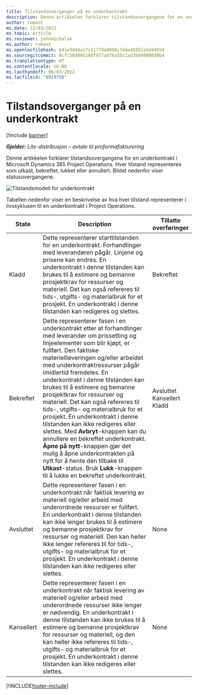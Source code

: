 ```yaml
---
title: Tilstandsoverganger på en underkontrakt
description: Denne artikkelen forklarer tilstandsovergangene for en underkontrakt i Microsoft Dynamics 365 Project Operations etter hvert som underkontrakten opprettes, utføres og lukkes.
author: rumant
ms.date: 12/03/2021
ms.topic: article
ms.reviewer: johnmichalak
ms.author: rumant
ms.openlocfilehash: b41e3d44a17c51778dd850c7d4a48351a5d44554
ms.sourcegitcommit: 6cfc50d89528df977a8f6a55c1ad39d99800d9b4
ms.translationtype: HT
ms.contentlocale: nb-NO
ms.lasthandoff: 06/03/2022
ms.locfileid: "8919750"
---
```

# <a name="state-transitions-on-a-subcontract"></a>Tilstandsoverganger på en underkontrakt 

[!include [banner](../../includes/dataverse-preview.md)]

_**Gjelder:** Lite-distribusjon – avtale til proformafakturering_

Denne artikkelen forklarer tilstandsovergangene for en underkontrakt i Microsoft Dynamics 365 Project Operations. Hver tilstand representeres som utkast, bekreftet, lukket eller annullert. Bildet nedenfor viser statusovergangene.

![Tilstandsmodell for underkontrakt](../media/SubconStates.png)  

Tabellen nedenfor viser en beskrivelse av hva hver tilstand representerer i livssyklusen til en underkontrakt i Project Operations.

| State | Description | Tillatte overføringer |
| --- | --- | --- |
| Kladd | Dette representerer starttilstanden for en underkontrakt. Forhandlinger med leverandøren pågår. Linjene og prisene kan endres. En underkontrakt i denne tilstanden kan brukes til å estimere og bemanne prosjektkrav for ressurser og materiell. Det kan også refereres til tids-, utgifts- og materialbruk for et prosjekt. En underkontrakt i denne tilstanden kan redigeres og slettes. | Bekreftet |
| Bekreftet | Dette representerer fasen i en underkontrakt etter at forhandlinger med leverandør om prissetting og linjeelementer som blir kjøpt, er fullført. Den faktiske materiellleveringen og/eller arbeidet med underkontraktressurser pågår imidlertid fremdeles. En underkontrakt i denne tilstanden kan brukes til å estimere og bemanne prosjektkrav for ressurser og materiell. Det kan også refereres til tids-, utgifts- og materialbruk for et prosjekt. En underkontrakt i denne tilstanden kan ikke redigeres eller slettes. Med **Avbryt**-knappen kan du annullere en bekreftet underkontrakt. **Åpne på nytt**-knappen gjør det mulig å åpne underkontrakten på nytt for å hente den tilbake til **Utkast**-status. Bruk **Lukk**-knappen til å lukke en bekreftet underkontrakt. | Avsluttet <br> Kansellert <br> Kladd |
| Avsluttet | Dette representerer fasen i en underkontrakt når faktisk levering av materiell og/eller arbeid med underordnede ressurser er fullført. En underkontrakt i denne tilstanden kan ikke lenger brukes til å estimere og bemanne prosjektkrav for ressurser og materiell. Den kan heller ikke lenger refereres til for tids-, utgifts- og materialbruk for et prosjekt. En underkontrakt i denne tilstanden kan ikke redigeres eller slettes. | None |
| Kansellert | Dette representerer fasen i en underkontrakt når faktisk levering av materiell og/eller arbeid med underordnede ressurser ikke lenger er nødvendig. En underkontrakt i denne tilstanden kan ikke brukes til å estimere og bemanne prosjektkrav for ressurser og materiell, og den kan heller ikke refereres til tids-, utgifts- og materialbruk for et prosjekt. En underkontrakt i denne tilstanden kan ikke redigeres eller slettes. | None |


[!INCLUDE[footer-include](../../includes/footer-banner.md)]
